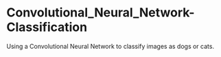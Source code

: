 # Convolutional_Neural_Network-Classification
Using a Convolutional Neural Network to classify images as dogs or cats.
